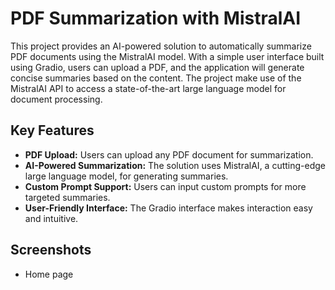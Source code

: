 
# PDF Summarization with MistralAI




This project provides an AI-powered solution to automatically summarize PDF documents using the MistralAI model. With a simple user interface built using Gradio, users can upload a PDF, and the application will generate concise summaries based on the content. The project make use of the MistralAI API to access a state-of-the-art large language model for document processing.
## Key Features

- **PDF Upload:** Users can upload any PDF document for summarization.
- **AI-Powered Summarization:** The solution uses MistralAI, a cutting-edge large language model, for generating summaries.
- **Custom Prompt Support:** Users can input custom prompts for more targeted summaries.
- **User-Friendly Interface:** The Gradio interface makes interaction easy and intuitive.


## Screenshots

- Home page
